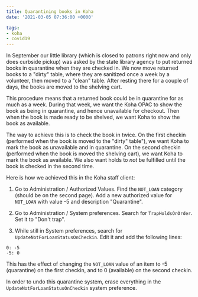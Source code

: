```yaml
---
title: Quarantining books in Koha
date: '2021-03-05 07:36:00 +0000'

tags:
- koha
- covid19
---
```


In September our little library (which is closed to patrons right now
and only does curbside pickup) was asked by the state library agency
to put returned books in quarantine when they are checked in.  We now
move returned books to a "dirty" table, where they are sanitized once
a week by a volunteer, then moved to a "clean" table.  After resting
there for a couple of days, the books are moved to the shelving cart.

<!--more-->

This procedure means that a returned book could be in quarantine for
as much as a week.  During that week, we want the Koha OPAC to show
the book as being in quarantine, and hence unavailable for checkout.
Then when the book is made ready to be shelved, we want Koha to show
the book as available.

The way to achieve this is to check the book in twice.  On the first
checkin (performed when the book is moved to the "dirty" table"), we
want Koha to mark the book as unavailable and in quarantine.  On the
second checkin (performed when the book is moved the shelving cart),
we want Koha to mark the book as available.  We also want holds to
*not* be fulfilled until the book is checked in the second time.

Here is how we achieved this in the Koha staff client:

1. Go to Administration / Authorized Values.  Find the `NOT_LOAN` category
(should be on the second page).  Add a new authorized value
for `NOT_LOAN` with value -5 and description "Quarantine".

2. Go to Administration / System preferences.  Search for `TrapHoldsOnOrder`.
Set it to "Don't trap".

3. While still in System preferences, search for `UpdateNotForLoanStatusOnCheckin`.
Edit it and add the following lines:

~~~~
0: -5
-5: 0
~~~~

This has the effect of changing the `NOT_LOAN` value of an item to -5 (quarantine)
on the first checkin, and to 0 (available) on the second checkin.

In order to undo this quarantine system, erase everything in the
`UpdateNotForLoanStatusOnCheckin` system preference.
